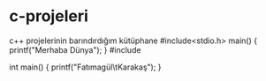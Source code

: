 # c-projeleri
c++ projelerinin barındırdığım kütüphane 
#include<stdio.h>
main()
{
      printf("Merhaba Dünya");
}
#include <iostream>

int main() {
    printf("Fatımagül\tKarakaş");
}
